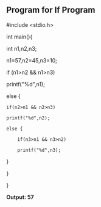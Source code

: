 ## Program for If Program

#include <stdio.h>

int main(){

int n1,n2,n3;

n1=57,n2=45,n3=10;

if (n1>n2 && n1>n3)

printf("%d",n1);

else {

    if(n2>n1 && n2>n3)
    
    printf("%d",n2);
    
    else {
    
        if(n3>n1 && n3>n2)
        
        printf("%d",n3);
        
}

}

}


**Output: 57**
